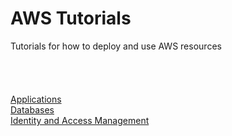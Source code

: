 # AWS Tutorials
Tutorials for how to deploy and use AWS resources  
<br><br><br>  
[Applications](https://github.com/hsaltan/Tutorials/tree/main/AWS/Applications)  
[Databases](https://github.com/hsaltan/Tutorials/tree/main/AWS/Databases)  
[Identity and Access Management](https://github.com/hsaltan/Tutorials/tree/main/AWS/Identity%20and%20Access%20Management)  
